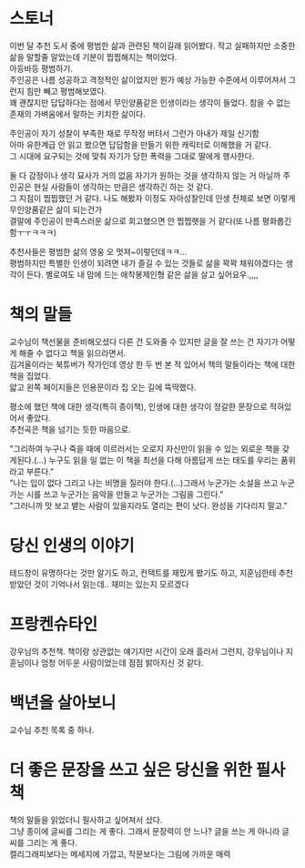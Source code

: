 # 스토너 
이번 달 추천 도서 중에 평범한 삶과 관련된 책이길래 읽어봤다.
작고 실패하지만 소중한 삶을 말할줄 알았는데 기분이 찝찝해지는 책이었다.  
​
아등바등 평범하기.  
주인공은 나름 성공하고 격정적인 삶이었지만 뭔가 예상 가능한 수준에서 이루어져서 그런지 힘만 빼고 평범해보였다.  
꽤 괜찮지만 답답하다는 점에서 무인양품같은 인생이라는 생각이 들었다.
참을 수 없는 존재의 가벼움에서 말하는 키치한 삶이다.  

주인공이 자기 성찰이 부족한 채로 무작정 버텨서 그런가
아내가 제일 신기함  
아마 유한계급 안 읽고 봤으면 답답함을 만들기 위한 캐릭터로 이해했을 거 같다.  
그 시대에 요구되는 것에 맞춰 자기가 당한 폭력을 그대로 딸에게 행사한다.  

둘 다 감정이나 생각 묘사가 거의 없음
자기가 원하는 것을 생각하지 않는 거 아닐까
주인공은 현실 사람들이 생각하는 만큼은 생각하긴 하는 것 같다.  
그 지점이 찝찝했던 거 같다. 
나도 해봤자 이정도 자아성찰인데 인생 전체로 보면 이렇게 무인양품같은 삶이 되는건가   
결말에 주인공이 만족스러운 삶으로 회고했으면 안 찝찝햇을 거 같다(또 나름 평화롭긴 함ㅜㅜㅋㅋㅋ)  

추천사들은 평범한 삶의 영웅 오 멋져~이렇던데ㅋㅋ...  
평범하지만 특별한 인생이 되려면 내가 즐길 수 있는 것들로 삶을 꽉꽉 채워야겠다는 생각이 든다.
별로여도 내 맘에 드는 애착봉제인형 같은 삶을 살고 싶어요우.,,,,

# 책의 말들
교수님이 책선물을 준비해오셨다
다른 건 도와줄 수 있지만 글을 잘 쓰는 건 자기가 어떻게 해줄 수 없다고 책을 읽으라면서.   
김겨울이라는 북튜버가 작가인데 영상 한 두 번 본 적 있어서 책의 말들이라는 책에 대한 책을 집었다.  
얇고 왼쪽 페이지들은 인용문이라 집 오는 길에 뚝딱했다.  

평소에 했던 책에 대한 생각(특히 종이책), 인생에 대한 생각이 정갈한 문장으로 적혀있어서 좋았다.  
추천곡은 책을 넘기는 듯한 마음으로.  

"그리하여 누구나 죽을 때에 이르러서는 오로지 자신만이 읽을 수 있는 외로운 책을 갖게된다.(...) 누구도 읽을 일 없는 이 책을 최선을 다해 아름답게 쓰는 태도를 우리는 품위라고 부른다."  
"나는 입이 없다 그리고 나는 비명을 질러야 한다.(...)그래서 누군가는 소설을 쓰고 누군가는 시를 쓰고 누군가는 음악을 만들고 누군가는 그림을 그린다."  
"그러니까 맛 보고 뱉는 사람이 있을지라도 열리는 편이 낫다. 완성을 기다리지 말고."  


# 당신 인생의 이야기
테드창이 유명하다는 것만 알기도 하고, 컨택트를 재밌게 봤기도 하고, 지훈님한테 추천받았던 것이 기억나서 읽는데.. 재미는 있는지 모르겠다 


# 프랑켄슈타인 
강우님의 추천책.
책이랑 상관없는 얘기지만 시간이 오래 흘러서 그런지, 강우님이나 지훈님이나 엄청 어두운 사람이었는데 점점 밝아지신 것 같다.


# 백년을 살아보니 
교수님 추천 목록 중 하나.


# 더 좋은 문장을 쓰고 싶은 당신을 위한 필사책
책의 말들을 읽었더니 필사하고 싶어져서 샀다.  
그냥 종이에 글씨를 그리는 게 좋다. 
그래서 문장력이 안 느나? 글을 쓰는 게 아니라 글씨를 그리는 게 좋다.  
캘리그래피보다는 메세지에 가깝고, 작문보다는 그림에 가까운 매력  
